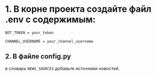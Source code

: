 # 1. В корне проекта создайте файл .env с содержимым:

```
BOT_TOKEN = your_token

```

```
CHANNEL_USERNAME = your_channel_username

```
## 2. В файле config.py

в словарь ```NEWS_SOURCES``` добавьте источники новостей.
